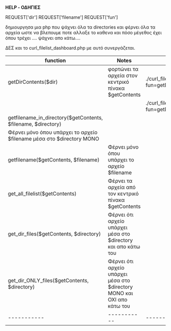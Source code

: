 <b> HELP - ΟΔΗΓΙΕΣ </b>

 REQUEST['dir']
 REQUEST['filename']
 REQUEST['fun']
             
δημιουργησα μια php που ψάχνει όλα τα directories και
φέρνει όλα τα αρχεία ωστε να βλεπουμε ποτε αλλαξε το καθενα και πόσο μέγεθος έχει
όπου τρέχει .... ψάχνει απο κάτω.... 

ΔΕΣ  και το  curl_filelist_dashboard.php      με αυτό συνεργάζεται.
    
|  function  | Notes | Links |
| ----------- | ----------- | ----------- |
| getDirContents(\$dir)       | φορτώνει τα αρχεία στον κεντρικό πίνακα \$getContents | ./curl_filelist.php?fun=getDirContents&dir=mv/library |
|                             |                                                       | ./curl_filelist.php?fun=getDirContents |
| getfilename_in_directory(\$getContents, \$filename, \$directory) 
| Φέρνει μόνο όπου υπάρχει το αρχείο \$filename μέσα στο  \$directory    ΜΟΝΟ |
| getfilename(\$getContents, \$filename)          |  Φέρνει μόνο όπου υπάρχει το αρχείο \$filename                          |
| get_all_filelist(\$getContents)                 | Φέρνει τα αρχεία από τον κεντρικό πίνακα    \$getContents               | 
| get_dir_files(\$getContents, \$directory)       |  Φέρνει ότι αρχείο υπάρχει μέσα στο \$directory και απο κάτω του         | 
| get_dir_ONLY_files(\$getContents, \$directory)  | Φέρνει ότι αρχείο υπάρχει μέσα στο \$directory ΜΟΝΟ και ΟΧΙ  απο κάτω του | 
| ----------- | ----------- | ----------- | ----------- |
